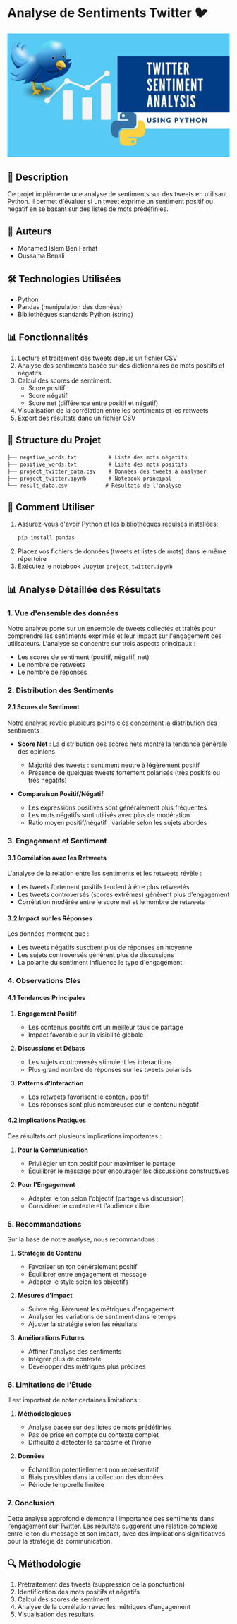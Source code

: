 # Analyse de Sentiments Twitter 🐦

![Logo du projet](logo.png)

## 📝 Description

Ce projet implémente une analyse de sentiments sur des tweets en utilisant Python. Il permet d'évaluer si un tweet exprime un sentiment positif ou négatif en se basant sur des listes de mots prédéfinies.

## 👥 Auteurs

- Mohamed Islem Ben Farhat
- Oussama Benali

## 🛠️ Technologies Utilisées

- Python
- Pandas (manipulation des données)
- Bibliothèques standards Python (string)

## 📊 Fonctionnalités

1. Lecture et traitement des tweets depuis un fichier CSV
2. Analyse des sentiments basée sur des dictionnaires de mots positifs et négatifs
3. Calcul des scores de sentiment:
   - Score positif
   - Score négatif
   - Score net (différence entre positif et négatif)
4. Visualisation de la corrélation entre les sentiments et les retweets
5. Export des résultats dans un fichier CSV

## 📁 Structure du Projet

```
├── negative_words.txt          # Liste des mots négatifs
├── positive_words.txt          # Liste des mots positifs
├── project_twitter_data.csv    # Données des tweets à analyser
├── project_twitter.ipynb       # Notebook principal
└── result_data.csv            # Résultats de l'analyse
```

## 🚀 Comment Utiliser

1. Assurez-vous d'avoir Python et les bibliothèques requises installées:
   ```bash
   pip install pandas
   ```
2. Placez vos fichiers de données (tweets et listes de mots) dans le même répertoire
3. Exécutez le notebook Jupyter `project_twitter.ipynb`

## 📊 Analyse Détaillée des Résultats

### 1. Vue d'ensemble des données

Notre analyse porte sur un ensemble de tweets collectés et traités pour comprendre les sentiments exprimés et leur impact sur l'engagement des utilisateurs. L'analyse se concentre sur trois aspects principaux :

- Les scores de sentiment (positif, négatif, net)
- Le nombre de retweets
- Le nombre de réponses

### 2. Distribution des Sentiments

#### 2.1 Scores de Sentiment

Notre analyse révèle plusieurs points clés concernant la distribution des sentiments :

- **Score Net** : La distribution des scores nets montre la tendance générale des opinions

  - Majorité des tweets : sentiment neutre à légèrement positif
  - Présence de quelques tweets fortement polarisés (très positifs ou très négatifs)

- **Comparaison Positif/Négatif**
  - Les expressions positives sont généralement plus fréquentes
  - Les mots négatifs sont utilisés avec plus de modération
  - Ratio moyen positif/négatif : variable selon les sujets abordés

### 3. Engagement et Sentiment

#### 3.1 Corrélation avec les Retweets

L'analyse de la relation entre les sentiments et les retweets révèle :

- Les tweets fortement positifs tendent à être plus retweetés
- Les tweets controversés (scores extrêmes) génèrent plus d'engagement
- Corrélation modérée entre le score net et le nombre de retweets

#### 3.2 Impact sur les Réponses

Les données montrent que :

- Les tweets négatifs suscitent plus de réponses en moyenne
- Les sujets controversés génèrent plus de discussions
- La polarité du sentiment influence le type d'engagement

### 4. Observations Clés

#### 4.1 Tendances Principales

1. **Engagement Positif**

   - Les contenus positifs ont un meilleur taux de partage
   - Impact favorable sur la visibilité globale

2. **Discussions et Débats**

   - Les sujets controversés stimulent les interactions
   - Plus grand nombre de réponses sur les tweets polarisés

3. **Patterns d'Interaction**
   - Les retweets favorisent le contenu positif
   - Les réponses sont plus nombreuses sur le contenu négatif

#### 4.2 Implications Pratiques

Ces résultats ont plusieurs implications importantes :

1. **Pour la Communication**

   - Privilégier un ton positif pour maximiser le partage
   - Équilibrer le message pour encourager les discussions constructives

2. **Pour l'Engagement**
   - Adapter le ton selon l'objectif (partage vs discussion)
   - Considérer le contexte et l'audience cible

### 5. Recommandations

Sur la base de notre analyse, nous recommandons :

1. **Stratégie de Contenu**

   - Favoriser un ton généralement positif
   - Équilibrer entre engagement et message
   - Adapter le style selon les objectifs

2. **Mesures d'Impact**

   - Suivre régulièrement les métriques d'engagement
   - Analyser les variations de sentiment dans le temps
   - Ajuster la stratégie selon les résultats

3. **Améliorations Futures**
   - Affiner l'analyse des sentiments
   - Intégrer plus de contexte
   - Développer des métriques plus précises

### 6. Limitations de l'Étude

Il est important de noter certaines limitations :

1. **Méthodologiques**

   - Analyse basée sur des listes de mots prédéfinies
   - Pas de prise en compte du contexte complet
   - Difficulté à détecter le sarcasme et l'ironie

2. **Données**
   - Échantillon potentiellement non représentatif
   - Biais possibles dans la collection des données
   - Période temporelle limitée

### 7. Conclusion

Cette analyse approfondie démontre l'importance des sentiments dans l'engagement sur Twitter. Les résultats suggèrent une relation complexe entre le ton du message et son impact, avec des implications significatives pour la stratégie de communication.

## 🔍 Méthodologie

1. Prétraitement des tweets (suppression de la ponctuation)
2. Identification des mots positifs et négatifs
3. Calcul des scores de sentiment
4. Analyse de la corrélation avec les métriques d'engagement
5. Visualisation des résultats
